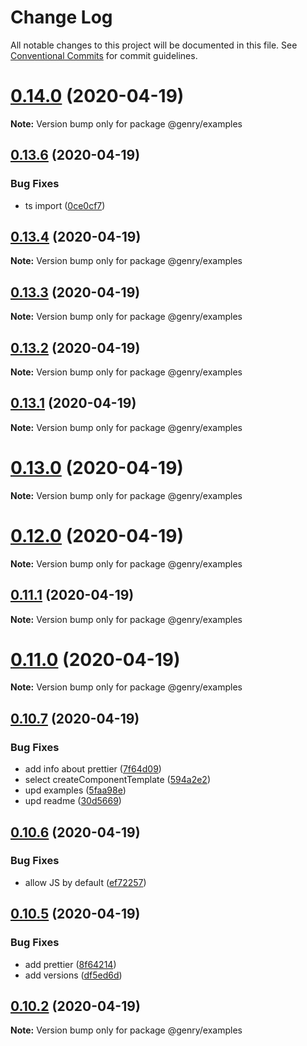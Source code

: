 # Change Log

All notable changes to this project will be documented in this file.
See [Conventional Commits](https://conventionalcommits.org) for commit guidelines.

# [0.14.0](https://github.com/KrickRay/genry/compare/v0.13.6...v0.14.0) (2020-04-19)

**Note:** Version bump only for package @genry/examples





## [0.13.6](https://github.com/KrickRay/genry/compare/v0.13.5...v0.13.6) (2020-04-19)


### Bug Fixes

* ts import ([0ce0cf7](https://github.com/KrickRay/genry/commit/0ce0cf7125a09b25767756be2478531c404076be))





## [0.13.4](https://github.com/KrickRay/genry/compare/v0.13.3...v0.13.4) (2020-04-19)

**Note:** Version bump only for package @genry/examples





## [0.13.3](https://github.com/KrickRay/genry/compare/v0.13.2...v0.13.3) (2020-04-19)

**Note:** Version bump only for package @genry/examples





## [0.13.2](https://github.com/KrickRay/genry/compare/v0.13.1...v0.13.2) (2020-04-19)

**Note:** Version bump only for package @genry/examples





## [0.13.1](https://github.com/KrickRay/genry/compare/v0.13.0...v0.13.1) (2020-04-19)

**Note:** Version bump only for package @genry/examples





# [0.13.0](https://github.com/KrickRay/genry/compare/v0.12.0...v0.13.0) (2020-04-19)

**Note:** Version bump only for package @genry/examples





# [0.12.0](https://github.com/KrickRay/genry/compare/v0.11.1...v0.12.0) (2020-04-19)

**Note:** Version bump only for package @genry/examples





## [0.11.1](https://github.com/KrickRay/genry/compare/v0.11.0...v0.11.1) (2020-04-19)

**Note:** Version bump only for package @genry/examples





# [0.11.0](https://github.com/KrickRay/genry/compare/v0.10.7...v0.11.0) (2020-04-19)

**Note:** Version bump only for package @genry/examples





## [0.10.7](https://github.com/KrickRay/genry/compare/v0.10.6...v0.10.7) (2020-04-19)


### Bug Fixes

* add info about prettier ([7f64d09](https://github.com/KrickRay/genry/commit/7f64d09120cd350aa82b4a52066a832095d394ff))
* select createComponentTemplate ([594a2e2](https://github.com/KrickRay/genry/commit/594a2e2e8f0ebb715e6d088be7d4ff42df25e2b2))
* upd examples ([5faa98e](https://github.com/KrickRay/genry/commit/5faa98eba9e3a7e9dcfb6594eec19d0b1952877a))
* upd readme ([30d5669](https://github.com/KrickRay/genry/commit/30d566933d419e670db1ae196a8b86a67c8ba256))





## [0.10.6](https://github.com/KrickRay/genry/compare/v0.10.5...v0.10.6) (2020-04-19)


### Bug Fixes

* allow JS by default ([ef72257](https://github.com/KrickRay/genry/commit/ef72257933f6e8cebfc49691c3f9cac6ef47d71c))





## [0.10.5](https://github.com/KrickRay/genry/compare/v0.10.4...v0.10.5) (2020-04-19)


### Bug Fixes

* add prettier ([8f64214](https://github.com/KrickRay/genry/commit/8f642148c4cef48052d8ca340c4983ba6d6c87e4))
* add versions ([df5ed6d](https://github.com/KrickRay/genry/commit/df5ed6d55a0f0005749e6ac4adcf6b388f54a590))





## [0.10.2](https://github.com/KrickRay/genry/compare/v0.10.0...v0.10.2) (2020-04-19)

**Note:** Version bump only for package @genry/examples

